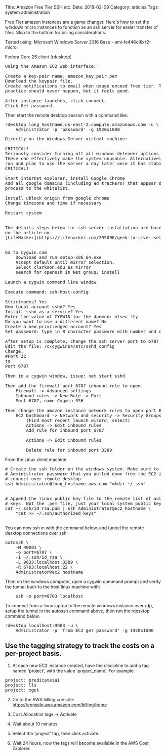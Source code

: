 Title: Amazon Free Tier SSH etc.
Date:  2018-02-09
Category: articles
Tags: system administration

Free Tier amazon instances are a game changer. Here's how to set the
windows micro instances to function as an ssh server for easier transfer
of files. Skip to the bottom for billing considerations.

Tested using:
Microsoft Windows Server 2016 Base - ami-fe446c9b t2-micro

Fedora Core 26 client (rdesktop)

<pre>
Using the Amazon EC2 web interface:

Create a key-pair name: amazon_key_pair.pem
Download the keypair file.
Create notifications to email when usage exceed free tier. This in
practice should never happen, but it feels good.

After instance launches, click connect.
Click Get password.
</pre>

Then start the remote desktop session with a command like:
<pre>
rdesktop long_hostname.us-east-2.compute.amazonaws.com -u \
    Administrator -p 'password' -g 1920x1000
</pre>

<pre>
Directly on the Windows Server virtual machine:

CRITICAL!
Seriously consider turning off all windows defender options immediately.
These can effectively make the system unusable. Alternatively, let them
run and plan to use the server a day later once it has stabilized.
CRITICAL!

Start internet explorer, install Google Chrome
Add all google domains (including ad trackers) that appear during the
process to the whitelist.

Install ublock origin from google chrome
Change timezone and time if necessary

Restart system


The details steps below for ssh server installation are based heavily
on the article on
[LifeHacker](https://lifehacker.com/205090/geek-to-live--set-up-a-personal-home-ssh-server)


Go to cygwin.com
    Download and run setup-x86_64.exe
    Accept default until mirror selection.
    Select clarkson.edu as mirror
    search for openssh in Net group, install

Launch a cygwin command line window

Execute command: ssh-host-config

Strictmodes? Yes
New local account sshd? Yes
Install sshd as a service? Yes
Enter the value of CYGWIN for the daemon: ntsec tty
Do you want to use a different name? No
Create a new priviledged account? Yes
Set password: type in 8 character password with number and capital

After setup is complete, change the ssh server port to 6787
Edit the file: /c/cygwin64/etc/sshd_config
Change:
#Port 22
to
Port 6787

Then in a cygwin window, issue: net start sshd

Then add the firewall port 6787 inbound rule to open.
    Firewall -> Advanced settings
    Inbound rules -> New Rule -> Port
    Port 6787, name Cygwin SSH

Then change the amazon instance network rules to open port 6787
    EC2 Dashboard -> Network and security -> Security Groups
        (Find most recent launch wizard, select)
        Actions -> Edit inbound rules
        Add rule for inbound port 6787

        Actions -> Edit inbound rules

        Delete rule for inbound port 3389
</pre>


From the Linux client machine:

<pre>
# Create the ssh folder on the windows system. Make sure to use the same
# Administrator password that you pulled down from the EC2 interface to
# connect over remote desktop
ssh Administrator@long_hostname.aws.com "mkdir ~/.ssh"


# Append the linux public key file to the remote list of authorized
# keys. Not the .pem file, just your local system public key
cat ~/.ssh/id_rsa.pub | ssh Administrator@ec2_hostname \
    "cat >> ~/.ssh/authorized_keys"

</pre>

You can now ssh in with the command below, and tunnel the remote desktop
connections over ssh:

<pre>
autossh \
    -M 40001 \
    -o port=6787 \
    -i ~/.ssh/id_rsa \
    -L 9833:localhost:3389 \
    -R 6703:localhost:22 \
    Administrator@ec2_hostname
</pre>

Then on the windows computer, open a cygwin command prompt and verify
the tunnel back to the host linux machine with:
<pre>
    ssh -o port=6703 localhost
</pre>


To connect from a linux laptop to the remote windows instance over rdp,
setup the tunnel in the autossh command above, then run the rdesktop
command below.

<pre>
rdesktop localhost:9983 -u \
    Administrator -p 'from EC2 get password' -g 1920x1000
</pre>



## Use the tagging strategy to track the costs on a per-project basis. 

1. At each new EC2 instance created, have the discipline to add a tag
named 'project', with the value 'project_name'. For example:

<pre>
project: predicatesai
project: lls
project: xgut
</pre>

2. Go to the AWS billing console: https://console.aws.amazon.com/billing/home

3. Cost Allocation tags -> Activate

4. Wait about 10 minutes

5. Select the 'project' tag, then click activate.

6. Wait 24 hours, now the tags will become available in the AWS Cost
Explorer.
